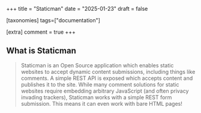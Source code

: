 +++
title = "Staticman"
date = "2025-01-23"
draft = false

[taxonomies]
tags=["documentation"]

[extra]
comment = true
+++

## What is Staticman

> Staticman is an Open Source application which enables static websites to accept dynamic content submissions, including things like comments. A simple REST API is exposed which accepts content and publishes it to the site. While many comment solutions for static websites require embedding arbitrary JavaScript (and often privacy invading trackers), Staticman works with a simple REST form submission. This means it can even work with bare HTML pages!
